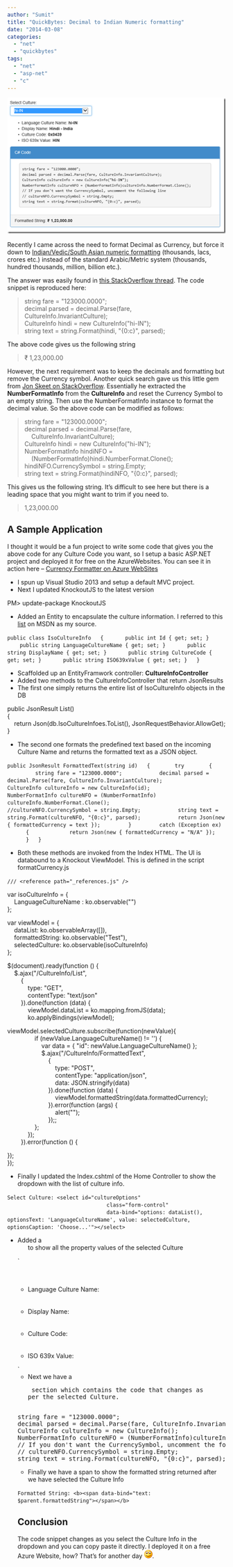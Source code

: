 ```yaml
---
author: "Sumit"
title: "QuickBytes: Decimal to Indian Numeric formatting"
date: "2014-03-08"
categories: 
  - "net"
  - "quickbytes"
tags: 
  - "net"
  - "asp-net"
  - "c"
---
```


[![image](images/image_thumb.png "image")](/images/blog/2014/03/images/blog/image.png)

Recently I came across the need to format Decimal as Currency, but force it down to [Indian/Vedic/South Asian numeric formatting](https://en.wikipedia.org/wiki/South_Asian_numbering_system "Indian Numbering System") (thousands, lacs, crores etc.) instead of the standard Arabic/Metric system (thousands, hundred thousands, million, billion etc.).

The answer was easily found in [this StackOverflow thread](http://stackoverflow.com/questions/12492567/how-do-i-convert-string-to-indian-money-format "Stack Overflow: How do I convert string to Indian Money format?"). The code snippet is reproduced here:

> string fare = "123000.0000";  
> decimal parsed = decimal.Parse(fare,  
> CultureInfo.InvariantCulture);  
> CultureInfo hindi = new CultureInfo("hi-IN");  
> string text = string.Format(hindi, "{0:c}", parsed);

The above code gives us the following string

> ₹ 1,23,000.00

However, the next requirement was to keep the decimals and formatting but remove the Currency symbol. Another quick search gave us this little gem from [Jon Skeet on StackOverflow](http://stackoverflow.com/a/1048669/710962 "Format a double value like currency but without the currency sign (C#)"). Essentially he extracted the **NumberFormatInfo** from the **CultureInfo** and reset the Currency Symbol to an empty string. Then use the NumberFormatInfo instance to format the decimal value. So the above code can be modified as follows:

> string fare = "123000.0000";  
> decimal parsed = decimal.Parse(fare,  
>     CultureInfo.InvariantCulture);  
> CultureInfo hindi = new CultureInfo("hi-IN");  
> NumberFormatInfo hindiNFO =  
>     (NumberFormatInfo)hindi.NumberFormat.Clone();  
> hindiNFO.CurrencySymbol = string.Empty;  
> string text = string.Format(hindiNFO, "{0:c}", parsed);

This gives us the following string. It’s difficult to see here but there is a leading space that you might want to trim if you need to.

> 1,23,000.00

## A Sample Application

I thought it would be a fun project to write some code that gives you the above code for any Culture Code you want, so I setup a basic ASP.NET project and deployed it for free on the AzureWebsites. You can see it in action here – [Currency Formatter on Azure WebSites](http://currencyformatter.azurewebsites.net/ "Currency Formatter on Azure WebSites")

- I spun up Visual Studio 2013 and setup a default MVC project.
- Next I updated KnockoutJS to the latest version

PM> update-package KnockoutJS

- Added an Entity to encapsulate the culture information. I referred to this [list](http://msdn.microsoft.com/en-us/library/ee825488(v=CS.20).aspx "Culture Info") on MSDN as my source.

`public class IsoCultureInfo  
{  
    public int Id { get; set; }  
    public string LanguageCultureName { get; set; }  
    public string DisplayName { get; set; }  
    public string CultureCode { get; set; }  
    public string ISO639xValue { get; set; }  
}  
`

- Scaffolded up an EntityFramwork controller: **CultureInfoController**
- Added two methods to the CultureInfoController that return JsonResults
- The first one simply returns the entire list of IsoCultureInfo objects in the DB

public JsonResult List()  
{  
    return Json(db.IsoCultureInfoes.ToList(), JsonRequestBehavior.AllowGet);  
}

- The second one formats the predefined text based on the incoming Culture Name and returns the formatted text as a JSON object.

`public JsonResult FormattedText(string id)  
{  
     try  
     {  
         string fare = "123000.0000";  
         decimal parsed = decimal.Parse(fare, CultureInfo.InvariantCulture);  
         CultureInfo cultureInfo = new CultureInfo(id);  
         NumberFormatInfo cultureNFO = (NumberFormatInfo) cultureInfo.NumberFormat.Clone();  
         //cultureNFO.CurrencySymbol = string.Empty;  
         string text = string.Format(cultureNFO, "{0:c}", parsed);  
         return Json(new { formattedCurrency = text });  
      }  
      catch (Exception ex)  
      {  
          return Json(new { formattedCurrency = "N/A" });  
      }  
}`

- Both these methods are invoked from the Index HTML. The UI is databound to a Knockout ViewModel. This is defined in the script formatCurrency.js

`/// <reference path="_references.js" />`

var isoCultureInfo = {  
    LanguageCultureName : ko.observable("")  
};

var viewModel = {  
    dataList: ko.observableArray(\[\]),  
    formattedString: ko.observable("Test"),  
    selectedCulture: ko.observable(isoCultureInfo)  
};

$(document).ready(function () {  
    $.ajax("/CultureInfo/List",  
        {  
            type: "GET",  
            contentType: "text/json"  
        }).done(function (data) {  
            viewModel.dataList = ko.mapping.fromJS(data);  
            ko.applyBindings(viewModel);

 viewModel.selectedCulture.subscribe(function(newValue){  
                if (newValue.LanguageCultureName() != '') {  
                    var data = { "id": newValue.LanguageCultureName() };  
                    $.ajax("/CultureInfo/FormattedText",  
                        {  
                            type: "POST",  
                            contentType: "application/json",  
                            data: JSON.stringify(data)  
                        }).done(function (data) {  
                            viewModel.formattedString(data.formattedCurrency);  
                        }).error(function (args) {  
                            alert("");  
                        });;  
                };  
            });  
        }).error(function () {

 });  
});

- Finally I updated the Index.cshtml of the Home Controller to show the dropdown with the list of culture info.

 `Select Culture: <select id="cultureOptions"  
                                class="form-control"  
                                data-bind="options: dataList(), optionsText: 'LanguageCultureName', value: selectedCulture, optionsCaption: 'Choose...'"></select>`

- Added a <ul> to show all the property values of the selected Culture

`<ul>  
    <li>Language Culture Name: <b><span data-bind="text: LanguageCultureName"></span></b></li>  
    <li>Display Name: <b><span data-bind="text: DisplayName"></span></b></li>  
    <li>Culture Code: <b><span data-bind="text: CultureCode"></span></b></li>  
    <li>ISO 639x Value: <b><span data-bind="text: ISO639xValue"></span></b></li>  
</ul>`

- Next we have a <pre> section which contains the code that changes as per the selected Culture.

<pre>  
string fare = "123000.0000";  
decimal parsed = decimal.Parse(fare, CultureInfo.InvariantCulture);  
CultureInfo cultureInfo = new CultureInfo(<b><span id="currentCulture" data-bind="text: LanguageCultureName"></span></b>);  
NumberFormatInfo cultureNFO = (NumberFormatInfo)cultureInfo.NumberFormat.Clone();  
// If you don't want the CurrencySymbol, uncomment the following line  
// cultureNFO.CurrencySymbol = string.Empty;  
string text = string.Format(cultureNFO, "{0:c}", parsed);  
</pre>

- Finally we have a span to show the formatted string returned after we have selected the Culture Info

`Formatted String: <b><span data-bind="text: $parent.formattedString"></span></b>`

## Conclusion

The code snippet changes as you select the Culture Info in the dropdown and you can copy paste it directly. I deployed it on a free Azure Website, how? That’s for another day ![Smile](images/wlemoticon-smile.png).
